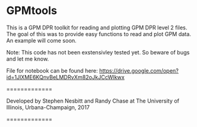 # GPMtools

This is a GPM DPR toolkit for reading and plotting GPM DPR level 2 files. The goal of this was to provide easy functions to read and plot GPM data. An example will come soon. 

Note: This code has not been exstensivley tested yet. So beware of bugs and let me know.

File for notebook can be found here: https://drive.google.com/open?id=1JlXME6KQnvBeLMDRvXm82oJkJCcWlkwx 

=============

Developed by Stephen Nesbitt and Randy Chase at The University of Illinois, Urbana-Champaign, 2017

=============
